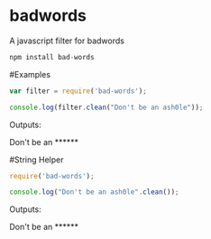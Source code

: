 badwords
========

A javascript filter for badwords

```javascript
npm install bad-words
```
#Examples
```javascript
var filter = require('bad-words');

console.log(filter.clean("Don't be an ash0le"));
```
Outputs:

Don't be an ******

#String Helper

```javascript
require('bad-words');

console.log("Don't be an ash0le".clean());
```
Outputs:

Don't be an ******




